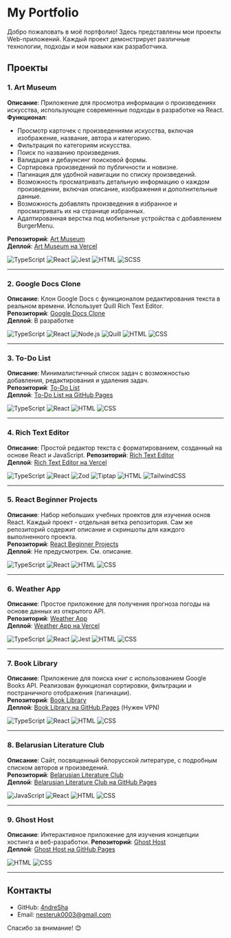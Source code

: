 # My Portfolio

Добро пожаловать в моё портфолио! Здесь представлены мои проекты Web-приложений. Каждый проект демонстрирует различные технологии, подходы и мои навыки как разработчика.

## Проекты

### 1. Art Museum
**Описание**: Приложение для просмотра информации о произведениях искусства, использующее современные подходы в разработке на React.  
**Функционал**:  
- Просмотр карточек с произведениями искусства, включая изображение, название, автора и категорию.  
- Фильтрация по категориям искусства.  
- Поиск по названию произведения.  
- Валидация и дебаунсинг поисковой формы.    
- Сортировка произведений по публичности и новизне.  
- Пагинация для удобной навигации по списку произведений.  
- Возможность просматривать детальную информацию о каждом произведении, включая описание, изображения и дополнительные данные.  
- Возможность добавлять произведения в избранное и просматривать их на странице избранных.  
- Адаптированная верстка под мобильные устройства с добавлением BurgerMenu.    

**Репозиторий**: [Art Museum](https://github.com/4ndreSha/Art-Museum-React)  
**Деплой**: [Art Museum на Vercel](https://art-museum-react.vercel.app)

![TypeScript](https://img.shields.io/badge/TypeScript-007ACC?style=for-the-badge&logo=typescript&logoColor=white) ![React](https://img.shields.io/badge/React-61DAFB?style=for-the-badge&logo=react&logoColor=black) ![Jest](https://img.shields.io/badge/Jest-C21325?style=for-the-badge&logo=jest&logoColor=white) ![HTML](https://img.shields.io/badge/HTML-E34F26?style=for-the-badge&logo=html5&logoColor=white) ![SCSS](https://img.shields.io/badge/SCSS-CC6699?style=for-the-badge&logo=sass&logoColor=white)  

---

### 2. Google Docs Clone
**Описание**: Клон Google Docs с функционалом редактирования текста в реальном времени. Использует Quill Rich Text Editor.  
**Репозиторий**: [Google Docs Clone](https://github.com/4ndreSha/Google-Docs-Clone-React)  
**Деплой**: В разработке  

![TypeScript](https://img.shields.io/badge/TypeScript-007ACC?style=for-the-badge&logo=typescript&logoColor=white) ![React](https://img.shields.io/badge/React-61DAFB?style=for-the-badge&logo=react&logoColor=black) ![Node.js](https://img.shields.io/badge/Node.js-339933?style=for-the-badge&logo=nodedotjs&logoColor=white) ![Quill](https://img.shields.io/badge/Quill-333333?style=for-the-badge) ![HTML](https://img.shields.io/badge/HTML-E34F26?style=for-the-badge&logo=html5&logoColor=white) ![CSS](https://img.shields.io/badge/CSS-1572B6?style=for-the-badge&logo=css3&logoColor=white)  

---

### 3. To-Do List
**Описание**: Минималистичный список задач с возможностью добавления, редактирования и удаления задач.   
**Репозиторий**: [To-Do List](https://github.com/4ndreSha/To-do-List-React)  
**Деплой**: [To-Do List на GitHub Pages](https://4ndresha.github.io/To-do-List-React/)

![TypeScript](https://img.shields.io/badge/TypeScript-007ACC?style=for-the-badge&logo=typescript&logoColor=white) ![React](https://img.shields.io/badge/React-61DAFB?style=for-the-badge&logo=react&logoColor=black) ![HTML](https://img.shields.io/badge/HTML-E34F26?style=for-the-badge&logo=html5&logoColor=white) ![CSS](https://img.shields.io/badge/CSS-1572B6?style=for-the-badge&logo=css3&logoColor=white) 

---

### 4. Rich Text Editor
**Описание**: Простой редактор текста с форматированием, созданный на основе React и JavaScript. 
**Репозиторий**: [Rich Text Editor](https://github.com/4ndreSha/Rich-Text-Editor-JS)  
**Деплой**: [Rich Text Editor на Vercel](https://rich-text-editor-eijoau09l-4ndreshas-projects.vercel.app)

![TypeScript](https://img.shields.io/badge/TypeScript-007ACC?style=for-the-badge&logo=typescript&logoColor=white) ![React](https://img.shields.io/badge/React-61DAFB?style=for-the-badge&logo=react&logoColor=black) ![Zod](https://img.shields.io/badge/Zod-333333?style=for-the-badge) ![Tiptap](https://img.shields.io/badge/Tiptap-333333?style=for-the-badge) ![HTML](https://img.shields.io/badge/HTML-E34F26?style=for-the-badge&logo=html5&logoColor=white) ![TailwindCSS](https://img.shields.io/badge/TailwindCSS-38B2AC?style=for-the-badge&logo=tailwind-css&logoColor=white)  

---

### 5. React Beginner Projects
**Описание**: Набор небольших учебных проектов для изучения основ React. Каждый проект - отдельная ветка репозитория. Сам же репозиторий содержит описание и скриншоты для каждого выполненного проекта.  
**Репозиторий**: [React Beginner Projects](https://github.com/4ndreSha/react-beginner-projects)  
**Деплой**: Не предусмотрен. См. описание.

![TypeScript](https://img.shields.io/badge/TypeScript-007ACC?style=for-the-badge&logo=typescript&logoColor=white) ![React](https://img.shields.io/badge/React-61DAFB?style=for-the-badge&logo=react&logoColor=black) ![HTML](https://img.shields.io/badge/HTML-E34F26?style=for-the-badge&logo=html5&logoColor=white) ![CSS](https://img.shields.io/badge/CSS-1572B6?style=for-the-badge&logo=css3&logoColor=white)  

---

### 6. Weather App
**Описание**: Простое приложение для получения прогноза погоды на основе данных из открытого API.  
**Репозиторий**: [Weather App](https://github.com/4ndreSha/weather-react)  
**Деплой**: [Weather App на Vercel](https://weather-react-b0f3xyktq-4ndreshas-projects.vercel.app)

![TypeScript](https://img.shields.io/badge/TypeScript-007ACC?style=for-the-badge&logo=typescript&logoColor=white) ![React](https://img.shields.io/badge/React-61DAFB?style=for-the-badge&logo=react&logoColor=black) ![Jest](https://img.shields.io/badge/Jest-C21325?style=for-the-badge&logo=jest&logoColor=white) ![HTML](https://img.shields.io/badge/HTML-E34F26?style=for-the-badge&logo=html5&logoColor=white) ![CSS](https://img.shields.io/badge/CSS-1572B6?style=for-the-badge&logo=css3&logoColor=white) 

---

### 7. Book Library
**Описание**: Приложение для поиска книг с использованием Google Books API. Реализован функционал сортировки, фильтрации и постраничного отображения (пагинации).  
**Репозиторий**: [Book Library](https://github.com/4ndreSha/JS-Modsen-Test-Project)  
**Деплой**: [Book Library на GitHub Pages](https://4ndresha.github.io/JS-Modsen-Test-Project/) (Нужен VPN)
  
![TypeScript](https://img.shields.io/badge/TypeScript-007ACC?style=for-the-badge&logo=typescript&logoColor=white) ![React](https://img.shields.io/badge/React-61DAFB?style=for-the-badge&logo=react&logoColor=black) ![HTML](https://img.shields.io/badge/HTML-E34F26?style=for-the-badge&logo=html5&logoColor=white) ![CSS](https://img.shields.io/badge/CSS-1572B6?style=for-the-badge&logo=css3&logoColor=white) 

---

### 8. Belarusian Literature Club
**Описание**: Сайт, посвященный белорусской литературе, с подробным списком авторов и произведений.  
**Репозиторий**: [Belarusian Literature Club](https://github.com/CaptMelancholy/cpi_bellitclub)  
**Деплой**: [Belarusian Literature Club на GitHub Pages](https://captmelancholy.github.io/cpi_bellitclub/#/list)
  
![JavaScript](https://img.shields.io/badge/JavaScript-F7DF1E?style=for-the-badge&logo=javascript&logoColor=black) ![React](https://img.shields.io/badge/React-61DAFB?style=for-the-badge&logo=react&logoColor=black) ![HTML](https://img.shields.io/badge/HTML-E34F26?style=for-the-badge&logo=html5&logoColor=white) ![CSS](https://img.shields.io/badge/CSS-1572B6?style=for-the-badge&logo=css3&logoColor=white)  

---

### 9. Ghost Host
**Описание**: Интерактивное приложение для изучения концепции хостинга и веб-разработки. 
**Репозиторий**: [Ghost Host](https://github.com/CaptMelancholy/GhostHost)  
**Деплой**: [Ghost Host на GitHub Pages](https://captmelancholy.github.io/GhostHost/)

![HTML](https://img.shields.io/badge/HTML-E34F26?style=for-the-badge&logo=html5&logoColor=white) ![CSS](https://img.shields.io/badge/CSS-1572B6?style=for-the-badge&logo=css3&logoColor=white)  

---

## Контакты
- GitHub: [4ndreSha](https://github.com/4ndreSha)  
- Email: nesteruk0003@gmail.com  

Спасибо за внимание! 😊
